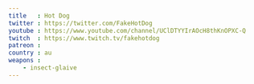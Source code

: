 ```yaml
---
title   : Hot Dog
twitter : https://twitter.com/FakeHotDog
youtube : https://www.youtube.com/channel/UClDTYYIrAOcH8thKnOPXC-Q
twitch  : https://www.twitch.tv/fakehotdog
patreon :
country : au
weapons :
    - insect-glaive
---
```

